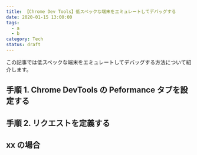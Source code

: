 ```yaml
---
title: 【Chrome Dev Tools】低スペックな端末をエミュレートしてデバッグする
date: 2020-01-15 13:00:00
tags:
  - a
  - b
category: Tech
status: draft
---
```


この記事では低スペックな端末をエミュレートしてデバッグする方法について紹介します。

## 手順 1. Chrome DevTools の Peformance タブを設定する

## 手順 2. リクエストを定義する

## xx の場合
